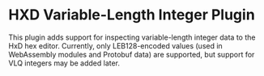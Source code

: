 # HXD Variable-Length Integer Plugin
This plugin adds support for inspecting variable-length integer data to the HxD hex editor. Currently, only LEB128-encoded values (used in WebAssembly modules and Protobuf data) are supported, but support for VLQ integers may be added later.
